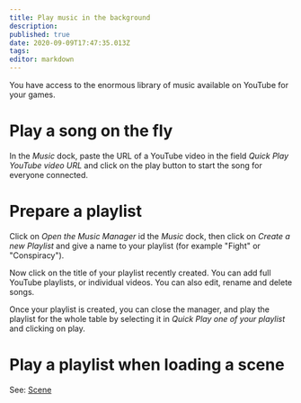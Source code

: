 ```yaml
---
title: Play music in the background
description: 
published: true
date: 2020-09-09T17:47:35.013Z
tags: 
editor: markdown
---
```


You have access to the enormous library of music available on YouTube for your games.

# Play a song on the fly
In the *Music* dock, paste the URL of a YouTube video in the field *Quick Play YouTube video URL* and click on the play button to start the song for everyone connected.

# Prepare a playlist
Click on *Open the Music Manager* id the *Music* dock, then click on *Create a new Playlist* and give a name to your playlist (for example "Fight" or "Conspiracy").

Now click on the title of your playlist recently created. You can add full YouTube playlists, or individual videos. You can also edit, rename and delete songs.

Once your playlist is created, you can close the manager, and play the playlist for the whole table by selecting it in *Quick Play one of your playlist* and clicking on play.

# Play a playlist when loading a scene
See: [Scene](/en/advanced/scene#play-when-loading)